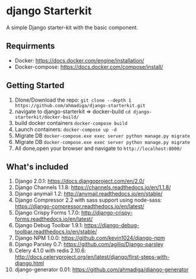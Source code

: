 # django Starterkit
A simple Django starter-kit with the basic component.

## Requirments
- Docker: https://docs.docker.com/engine/installation/
- Docker-compose: https://docs.docker.com/compose/install/

## Getting Started
1. Dlone/Download the repo:
`git clone --depth 1 https://github.com/ahmadiga/django-starterkit.git`
2. navigate to django-starterkit => docker-build
`cd django-starterkit/docker-build/`
3. build docker containers
`docker-compose build`
4. Launch containers:
`docker-compose up -d`
5. Migrate DB
`docker-compose.exe exec server python manage.py migrate`
6. Migrate DB
`docker-compose.exe exec server python manage.py migrate`
7. All done,open your browser and navigate to `http://localhost:8000/`

## What's included
1. Django 2.0.1: https://docs.djangoproject.com/en/2.0/
2. Django Channels 1.1.8: https://channels.readthedocs.io/en/1.1.8/
3. Django anymail 1.2: http://anymail.readthedocs.io/en/stable/
4. Django Compressor 2.2 with sass support using node-sass: https://django-compressor.readthedocs.io/en/latest/
5. Django Crispy Forms 1.7.0: http://django-crispy-forms.readthedocs.io/en/latest/
6. Django Debug Toolbar 1.9.1: https://django-debug-toolbar.readthedocs.io/en/stable/
7. Django NPM 1.0.0: https://github.com/kevin1024/django-npm
8. Django Parsley 0.7: https://github.com/agiliq/Django-parsley
9. Celery 4.1.0 with redis 2.10.6: http://docs.celeryproject.org/en/latest/django/first-steps-with-django.html
10. django-generator 0.01: https://github.com/ahmadiga/django-generator